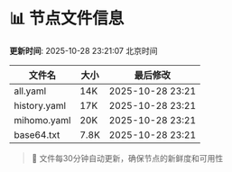 # 📊 节点文件信息

**更新时间**: 2025-10-28 23:21:07 北京时间

| 文件名 | 大小 | 最后修改 |
|--------|------|----------|
| all.yaml | 14K | 2025-10-28 23:21 |
| history.yaml | 17K | 2025-10-28 23:21 |
| mihomo.yaml | 20K | 2025-10-28 23:21 |
| base64.txt | 7.8K | 2025-10-28 23:21 |

> 🔄 文件每30分钟自动更新，确保节点的新鲜度和可用性
